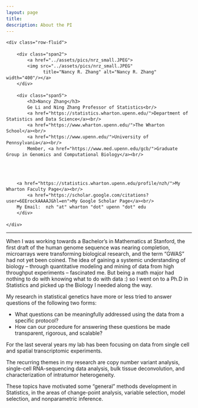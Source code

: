 ```yaml
---
layout: page
title: 
description: About the PI
---
```



<div class="container">

    <div class="row-fluid">
        
        <div class="span2">
            <a href="../assets/pics/nrz_small.JPEG">
            <img src="../assets/pics/nrz_small.JPEG"
                  title="Nancy R. Zhang" alt="Nancy R. Zhang"  width="400"/></a>
        </div>

        <div class="span5">
            <h3>Nancy Zhang</h3>
            Ge Li and Ning Zhang Professor of Statistics<br/>
            <a href="https://statistics.wharton.upenn.edu/">Department of Statistics and Data Science</a><br/>
            <a href="https://www.wharton.upenn.edu/">The Wharton School</a><br/>
            <a href="https://www.upenn.edu/">University of Pennsylvania</a><br/>
            Member, <a href="https://www.med.upenn.edu/gcb/">Graduate Group in Genomics and Computational Biology</a><br/>
            
<br/><br/> 
	   
 	    <a href="https://statistics.wharton.upenn.edu/profile/nzh/">My Wharton Faculty Page</a><br/>
            <a href="https://scholar.google.com/citations?user=6EErockAAAAJ&hl=en">My Google Scholar Page</a><br/>
	    My Email:  nzh "at" wharton "dot" upenn "dot" edu
        </div>

    </div>
</div>




<hr />

When I was working towards a Bachelor’s in Mathematics at Stanford, the first draft of the human genome sequence was nearing completion, microarrays were transforming biological research, and the term “GWAS” had not yet been coined.  The idea of gaining a systemic understanding of biology – through quantitative modeling and mining of data from high throughput experiments – fascinated me.  But being a math major had nothing to do with knowing what to do with data :) so I went on to a Ph.D in Statistics and picked up the Biology I needed along the way.  

My research in statistical genetics have more or less tried to answer questions of the following two forms:  

- What questions can be meaningfully addressed using the data from a specific protocol?
- How can our procedure for answering these questions be made transparent, rigorous, and scalable?  

For the last several years my lab has been focusing on data from single cell and spatial transcriptomic experiments. 

The recurring themes in my research are copy number variant analysis, single-cell RNA-sequencing data analysis, bulk tissue deconvolution, and characterization of intratumor heterogeneity.  

These topics have motivated some “general” methods development in Statistics, in the areas of change-point analysis, variable selection, model selection, and nonparametric inference.

